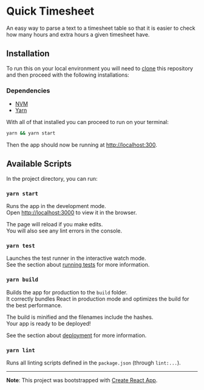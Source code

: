 # Quick Timesheet

An easy way to parse a text to a timesheet table so that it is easier to check how many hours and extra hours a given timesheet have.

## Installation

To run this on your local environment you will need to [clone](https://docs.github.com/en/repositories/creating-and-managing-repositories/cloning-a-repository) this repository and then proceed with the following installations:

### Dependencies

- [NVM](https://github.com/nvm-sh/nvm)
- [Yarn](https://classic.yarnpkg.com/lang/en/docs/install)

With all of that installed you can proceed to run on your terminal:

```bash
yarn && yarn start
```

Then the app should now be running at [http://localhost:300](http://localhost:300).

## Available Scripts

In the project directory, you can run:

### `yarn start`

Runs the app in the development mode.\
Open [http://localhost:3000](http://localhost:3000) to view it in the browser.

The page will reload if you make edits.\
You will also see any lint errors in the console.

### `yarn test`

Launches the test runner in the interactive watch mode.\
See the section about [running tests](https://facebook.github.io/create-react-app/docs/running-tests) for more information.

### `yarn build`

Builds the app for production to the `build` folder.\
It correctly bundles React in production mode and optimizes the build for the best performance.

The build is minified and the filenames include the hashes.\
Your app is ready to be deployed!

See the section about [deployment](https://facebook.github.io/create-react-app/docs/deployment) for more information.

### `yarn lint`

Runs all linting scripts defined in the `package.json` (through `lint:...`).

---

**Note**: This project was bootstrapped with [Create React App](https://github.com/facebook/create-react-app).

